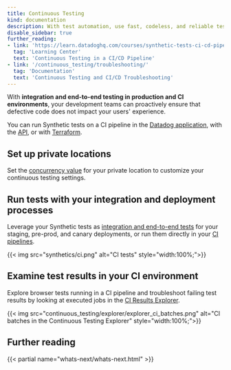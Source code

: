 ```yaml
---
title: Continuous Testing
kind: documentation
description: With test automation, use fast, codeless, and reliable testing in your CI/CD pipelines to ship features with confidence.
disable_sidebar: true
further_reading:
- link: 'https://learn.datadoghq.com/courses/synthetic-tests-ci-cd-pipeline'
  tag: 'Learning Center'
  text: 'Continuous Testing in a CI/CD Pipeline'
- link: '/continuous_testing/troubleshooting/'
  tag: 'Documentation'
  text: 'Continuous Testing and CI/CD Troubleshooting'
---
```


With **integration and end-to-end testing in production and CI environments**, your development teams can proactively ensure that defective code does not impact your users' experience. 

You can run Synthetic tests on a CI pipeline in the [Datadog application][1], with the [API][2], or with [Terraform][2].

## Set up private locations

Set the [concurrency value][3] for your private location to customize your continuous testing settings.

## Run tests with your integration and deployment processes

Leverage your Synthetic tests as [integration and end-to-end tests][4] for your staging, pre-prod, and canary deployments, or run them directly in your [CI pipelines][4].

{{< img src="synthetics/ci.png" alt="CI tests" style="width:100%;">}}

## Examine test results in your CI environment

Explore browser tests running in a CI pipeline and troubleshoot failing test results by looking at executed jobs in the [CI Results Explorer][5].

{{< img src="continuous_testing/explorer/explorer_ci_batches.png" alt="CI batches in the Continuous Testing Explorer" style="width:100%;">}}

## Further reading

{{< partial name="whats-next/whats-next.html" >}}

[1]: https://app.datadoghq.com/synthetics/explorer/ci
[2]: /api/latest/synthetics/#trigger-tests-from-cicd-pipelines
[3]: /synthetics/private_locations/configuration/#advanced-configuration
[4]: /continuous_testing/cicd_integrations
[5]: /continuous_testing/explorer
